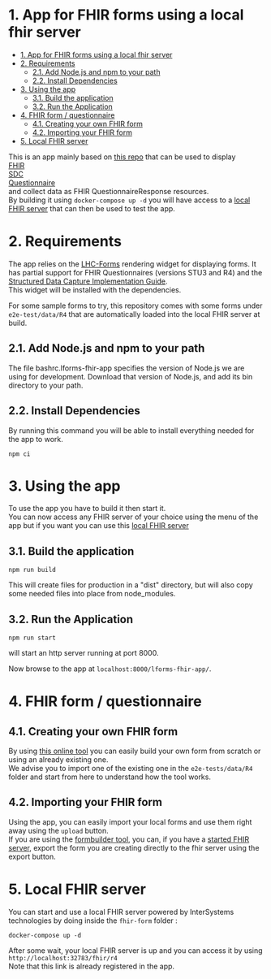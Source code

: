 # 1. App for FHIR forms using a local fhir server

- [1. App for FHIR forms using a local fhir server](#1-app-for-fhir-forms-using-a-local-fhir-server)
- [2. Requirements](#2-requirements)
  - [2.1. Add Node.js and npm to your path](#21-add-nodejs-and-npm-to-your-path)
  - [2.2. Install Dependencies](#22-install-dependencies)
- [3. Using the app](#3-using-the-app)
  - [3.1. Build the application](#31-build-the-application)
  - [3.2. Run the Application](#32-run-the-application)
- [4. FHIR form / questionnaire](#4-fhir-form--questionnaire)
  - [4.1. Creating your own FHIR form](#41-creating-your-own-fhir-form)
  - [4.2. Importing your FHIR form](#42-importing-your-fhir-form)
- [5. Local FHIR server](#5-local-fhir-server)

This is an app mainly based on [this repo](https://github.com/lhncbc/lforms-fhir-app) that can be used to display<br>
[FHIR](http://hl7.org/fhir/)<br>
[SDC](http://hl7.org/fhir/uv/sdc/2018Sep/index.html)<br>
[Questionnaire](http://hl7.org/fhir/uv/sdc/2018Sep/sdc-questionnaire.html)<br>
and collect data as FHIR QuestionnaireResponse resources.<br>
By building it using `docker-compose up -d` you will have access to a [local FHIR server](#5-local-fhir-server) that can then be used to test the app.

# 2. Requirements
The app relies on the [LHC-Forms](http://lhncbc.github.io/lforms/) rendering
widget for displaying forms. It has partial support for FHIR Questionnaires
(versions STU3 and R4) and the [Structured Data Capture Implementation
Guide](http://build.fhir.org/ig/HL7/sdc/).<br>
This widget will be installed with the dependencies.

For some sample forms to try, this repository comes with some forms under
`e2e-test/data/R4` that are automatically loaded into the local FHIR server at build.

## 2.1. Add Node.js and npm to your path
The file bashrc.lforms-fhir-app specifies the version of Node.js we are using
for development. Download that version of Node.js, and add its bin directory to
your path.

## 2.2. Install Dependencies
By running this command you will be able to install everything needed for the app to work.

```
npm ci
```

# 3. Using the app
To use the app you have to build it then start it.<br>
You can now access any FHIR server of your choice using the menu of the app but if you want you can use this [local FHIR server](#local-fhir-server)

## 3.1. Build the application
```
npm run build
```
This will create files for production in a "dist" directory, but will also copy
some needed files into place from node_modules.

## 3.2. Run the Application
```
npm run start
```
will start an http server running at port 8000.

Now browse to the app at `localhost:8000/lforms-fhir-app/`.

# 4. FHIR form / questionnaire

## 4.1. Creating your own FHIR form 
By using [this online tool](https://lhcformbuilder.nlm.nih.gov/beta/) you can easily build your own form from scratch or using an already existing one.<br>
We advise you to import one of the existing one in the `e2e-tests/data/R4` folder and start from here to understand how the tool works.

## 4.2. Importing your FHIR form
Using the app, you can easily import your local forms and use them right away using the `upload` button.<br>
If you are using the [formbuilder tool](https://lhcformbuilder.nlm.nih.gov/beta/), you can, if you have a [started FHIR server](#local-fhir-server), export the form you are creating directly to the fhir server using the export button.

# 5. Local FHIR server
You can start and use a local FHIR server powered by InterSystems technologies by doing inside the `fhir-form` folder :

```
docker-compose up -d
```

After some wait, your local FHIR server is up and you can access it by using `http://localhost:32783/fhir/r4`<br>
Note that this link is already registered in the app.
